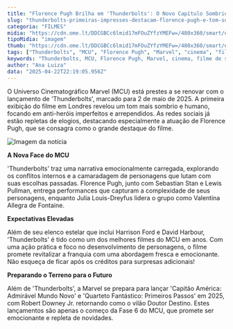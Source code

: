```yaml
---
title: "Florence Pugh Brilha em 'Thunderbolts': O Novo Capítulo Sombrio do MCU"
slug: "thunderbolts-primeiras-impresses-destacam-florence-pugh-e-tom-sombrio"
categoria: "FILMES"
midia: "https://cdn.ome.lt/DDCGBCc6lmid17mFOuZYfzYMEFw=/480x360/smart/extras/conteudos/thunderbolts-1_uyI0gcw.jpg"
tipoMidia: "imagem"
thumb: "https://cdn.ome.lt/DDCGBCc6lmid17mFOuZYfzYMEFw=/480x360/smart/extras/conteudos/thunderbolts-1_uyI0gcw.jpg"
tags: ["Thunderbolts", "MCU", "Florence Pugh", "Marvel", "cinema", "filme de super-heróis", "Sebastian Stan", "Lewis Pullman", "Julia Louis-Dreyfus", "estreia 2025"]
keywords: "Thunderbolts, MCU, Florence Pugh, Marvel, cinema, filme de super-heróis, Sebastian Stan, Lewis Pullman, Julia Louis-Dreyfus, estreia 2025"
author: "Ana Luiza"
data: "2025-04-22T22:19:05.956Z"
---
```


O Universo Cinematográfico Marvel (MCU) está prestes a se renovar com o lançamento de 'Thunderbolts', marcado para 2 de maio de 2025. A primeira exibição do filme em Londres revelou um tom mais sombrio e humano, focando em anti-heróis imperfeitos e arrependidos. As redes sociais já estão repletas de elogios, destacando especialmente a atuação de Florence Pugh, que se consagra como o grande destaque do filme.

<blockquote class="twitter-tweet"><a href="https://twitter.com/user/status/1914783775508115591"></a></blockquote>

![Imagem da notícia](https://cdn.ome.lt/IbqWMgvwLAgBTc9vL_Xx5ywyRsw=/fit-in/837x500/smart/uploads/conteudo/fotos/thunderbolts_XZyJGej.png)

<blockquote class="twitter-tweet"><a href="https://twitter.com/user/status/1914779045130076576"></a></blockquote>

**A Nova Face do MCU**

<blockquote class="twitter-tweet"><a href="https://twitter.com/user/status/1914783702757818372"></a></blockquote>

'Thunderbolts' traz uma narrativa emocionalmente carregada, explorando os conflitos internos e a camaradagem de personagens que lutam com suas escolhas passadas. Florence Pugh, junto com Sebastian Stan e Lewis Pullman, entrega performances que capturam a complexidade de seus personagens, enquanto Julia Louis-Dreyfus lidera o grupo como Valentina Allegra de Fontaine.

<blockquote class="twitter-tweet"><a href="https://twitter.com/user/status/1914782176136323540"></a></blockquote>

**Expectativas Elevadas**

<blockquote class="twitter-tweet"><a href="https://twitter.com/user/status/1914778750723440643"></a></blockquote>

Além de seu elenco estelar que inclui Harrison Ford e David Harbour, 'Thunderbolts' é tido como um dos melhores filmes do MCU em anos. Com uma ação prática e foco no desenvolvimento de personagens, o filme promete revitalizar a franquia com uma abordagem fresca e emocionante. Não esqueça de ficar após os créditos para surpresas adicionais!

<blockquote class="twitter-tweet"><a href="https://twitter.com/user/status/1914779196217549211"></a></blockquote>

**Preparando o Terreno para o Futuro**

<blockquote class="twitter-tweet"><a href="https://twitter.com/user/status/1914786024414212215"></a></blockquote>

Além de 'Thunderbolts', a Marvel se prepara para lançar 'Capitão América: Admirável Mundo Novo' e 'Quarteto Fantástico: Primeiros Passos' em 2025, com Robert Downey Jr. retornando como o vilão Doutor Destino. Estes lançamentos são apenas o começo da Fase 6 do MCU, que promete ser emocionante e repleta de novidades.